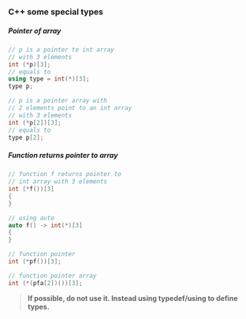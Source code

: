 ---
---

### C++ some special types

##### Pointer of array
```c++
// p is a pointer to int array
// with 3 elements
int (*p)[3];
// equals to
using type = int(*)[3];
type p;

// p is a pointer array with
// 2 elements point to an int array
// with 3 elements
int (*p[2])[3];
// equals to
type p[2];
```
##### Function returns pointer to array
```c++
// function f returns pointer to
// int array with 3 elements
int (*f())[3]
{
}

// using auto
auto f() -> int(*)[3]
{
}

// function pointer
int (*pf())[3];

// function pointer array
int (*(pfa[2])())[3];
```
> **If possible, do not use it. Instead using typedef/using to define types.**
